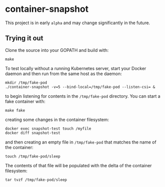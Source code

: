 container-snapshot
==================

This project is in early `alpha` and may change significantly in the
future.

## Trying it out

Clone the source into your GOPATH and build with:

    make

To test locally without a running Kubernetes server, start your Docker 
daemon and then run from the same host as the daemon:

    mkdir /tmp/fake-pod
    ./container-snapshot -v=5 --bind-local=/tmp/fake-pod --listen-csi= &

to begin listening for contents in the `/tmp/fake-pod` directory. You can start
a fake container with:

    make fake

creating some changes in the container filesystem:

    docker exec snapshot-test touch /myfile
    docker diff snapshot-test

and then creating an empty file in `/tmp/fake-pod` that matches the name of the
container:

    touch /tmp/fake-pod/sleep

The contents of that file will be populated with the delta of the container
filesystem:

    tar tvzf /tmp/fake-pod/sleep